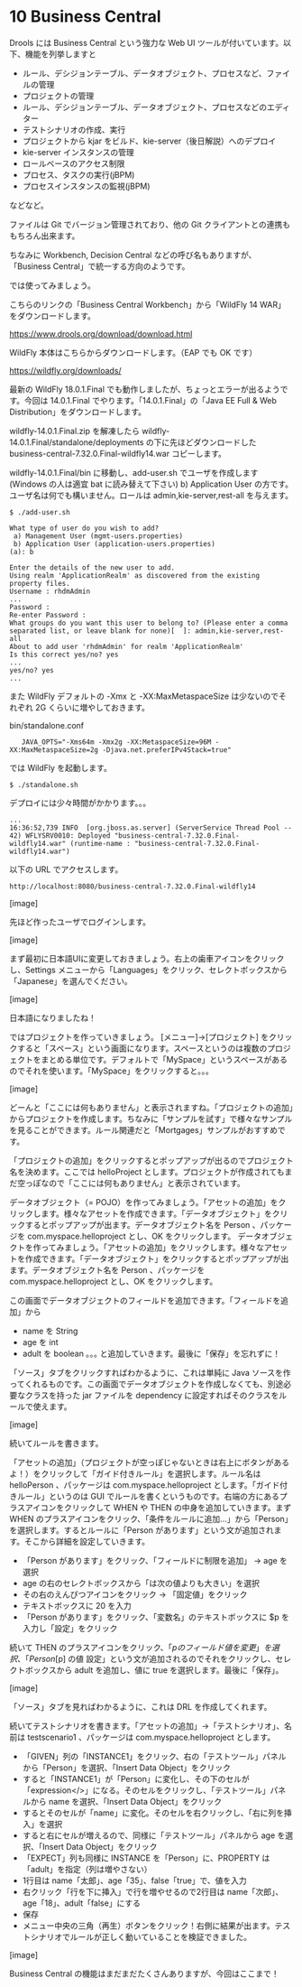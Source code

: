 # 10 Business Central
Drools には Business Central という強力な Web UI ツールが付いています。以下、機能を列挙しますと

- ルール、デシジョンテーブル、データオブジェクト、プロセスなど、ファイルの管理
- プロジェクトの管理
- ルール、デシジョンテーブル、データオブジェクト、プロセスなどのエディター
- テストシナリオの作成、実行
- プロジェクトから kjar をビルド、kie-server（後日解説）へのデプロイ
- kie-server インスタンスの管理
- ロールベースのアクセス制限
- プロセス、タスクの実行(jBPM)
- プロセスインスタンスの監視(jBPM)

などなど。

ファイルは Git でバージョン管理されており、他の Git クライアントとの連携ももちろん出来ます。

ちなみに Workbench, Decision Central などの呼び名もありますが、「Business Central」で統一する方向のようです。

では使ってみましょう。

こちらのリンクの「Business Central Workbench」から「WildFly 14 WAR」をダウンロードします。

https://www.drools.org/download/download.html

WildFly 本体はこちらからダウンロードします。（EAP でも OK です）

https://wildfly.org/downloads/

最新の WildFly 18.0.1.Final でも動作しましたが、ちょっとエラーが出るようです。今回は 14.0.1.Final でやります。「14.0.1.Final」の「Java EE Full & Web Distribution」をダウンロードします。

wildfly-14.0.1.Final.zip を解凍したら wildfly-14.0.1.Final/standalone/deployments の下に先ほどダウンロードした business-central-7.32.0.Final-wildfly14.war コピーします。

wildfly-14.0.1.Final/bin に移動し、add-user.sh でユーザを作成します (Windows の人は適宜 bat に読み替えて下さい) b) Application User の方です。ユーザ名は何でも構いません。ロールは admin,kie-server,rest-all を与えます。
```
$ ./add-user.sh 

What type of user do you wish to add? 
 a) Management User (mgmt-users.properties) 
 b) Application User (application-users.properties)
(a): b

Enter the details of the new user to add.
Using realm 'ApplicationRealm' as discovered from the existing property files.
Username : rhdmAdmin
...
Password : 
Re-enter Password : 
What groups do you want this user to belong to? (Please enter a comma separated list, or leave blank for none)[  ]: admin,kie-server,rest-all
About to add user 'rhdmAdmin' for realm 'ApplicationRealm'
Is this correct yes/no? yes
...
yes/no? yes
...
```

また WildFly デフォルトの -Xmx と -XX:MaxMetaspaceSize は少ないのでそれぞれ 2G くらいに増やしておきます。

bin/standalone.conf
~~~
   JAVA_OPTS="-Xms64m -Xmx2g -XX:MetaspaceSize=96M -XX:MaxMetaspaceSize=2g -Djava.net.preferIPv4Stack=true"
~~~

では WildFly を起動します。

```
$ ./standalone.sh
```

デプロイには少々時間がかかります。。。

```
...
16:36:52,739 INFO  [org.jboss.as.server] (ServerService Thread Pool -- 42) WFLYSRV0010: Deployed "business-central-7.32.0.Final-wildfly14.war" (runtime-name : "business-central-7.32.0.Final-wildfly14.war")
```

以下の URL でアクセスします。
```
http://localhost:8080/business-central-7.32.0.Final-wildfly14
```

[image]

先ほど作ったユーザでログインします。

[image]

まず最初に日本語UIに変更しておきましょう。右上の歯車アイコンをクリックし、Settings メニューから「Languages」をクリック、セレクトボックスから「Japanese」を選んでください。

[image]

日本語になりましたね！

ではプロジェクトを作っていきましょう。 [メニュー]->[プロジェクト] をクリックすると「スペース」という画面になります。スペースというのは複数のプロジェクトをまとめる単位です。デフォルトで「MySpace」というスペースがあるのでそれを使います。「MySpace」をクリックすると｡｡｡

[image]

どーんと「ここには何もありません」と表示されますね。「プロジェクトの追加」からプロジェクトを作成します。ちなみに「サンプルを試す」で様々なサンプルを見ることができます。ルール関連だと「Mortgages」サンプルがおすすめです。

「プロジェクトの追加」をクリックするとポップアップが出るのでプロジェクト名を決めます。ここでは helloProject とします。プロジェクトが作成されてもまだ空っぽなので「ここには何もありません」と表示されています。

データオブジェクト（= POJO）を作ってみましょう。「アセットの追加」をクリックします。様々なアセットを作成できます。「データオブジェクト」をクリックするとポップアップが出ます。データオブジェクト名を Person 、パッケージを com.myspace.helloproject とし、OK をクリックします。
データオブジェクトを作ってみましょう。「アセットの追加」をクリックします。様々なアセットを作成できます。「データオブジェクト」をクリックするとポップアップが出ます。データオブジェクト名を Person 、パッケージを com.myspace.helloproject とし、OK をクリックします。

この画面でデータオブジェクトのフィールドを追加できます。「フィールドを追加」から
- name を String
- age を int
- adult を boolean
 ｡｡｡ と追加していきます。最後に「保存」を忘れずに！

「ソース」タブをクリックすればわかるように、これは単純に Java ソースを作ってくれるものです。この画面でデータオブジェクトを作成しなくても、別途必要なクラスを持った jar ファイルを dependency に設定すればそのクラスをルールで使えます。

[image]

続いてルールを書きます。

「アセットの追加」（プロジェクトが空っぽじゃないときは右上にボタンがあるよ！）をクリックして「ガイド付きルール」を選択します。ルール名は helloPerson 、パッケージは com.myspace.helloproject とします。「ガイド付きルール」というのは GUI でルールを書くというものです。右端の方にあるプラスアイコンをクリックして WHEN や THEN の中身を追加していきます。まず WHEN のプラスアイコンをクリック、「条件をルールに追加...」から「Person」を選択します。するとルールに「Person があります」という文が追加されます。そこから詳細を設定していきます。
- 「Person があります」をクリック、「フィールドに制限を追加」 -> age を選択
- age の右のセレクトボックスから「は次の値よりも大きい」を選択
- その右のえんぴつアイコンをクリック -> 「固定値」をクリック
- テキストボックスに 20 を入力
- 「Person があります」をクリック、「変数名」のテキストボックスに $p を入力し「設定」をクリック

続いて THEN のプラスアイコンをクリック、「$p のフィールド値を変更」を選択、「Person [$p] の値 設定」という文が追加されるのでそれをクリックし、セレクトボックスから adult を追加し、値に true を選択します。最後に「保存」。

[image]

「ソース」タブを見ればわかるように、これは DRL を作成してくれます。

続いてテストシナリオを書きます。「アセットの追加」->「テストシナリオ」、名前は testscenario1 、パッケージは com.myspace.helloproject とします。

- 「GIVEN」列の「INSTANCE1」をクリック、右の「テストツール」パネルから「Person」を選択、「Insert Data Object」をクリック
- すると「INSTANCE1」が「Person」に変化し、その下のセルが「expression</>」になる。そのセルをクリックし、「テストツール」パネルから name を選択、「Insert Data Object」をクリック
- するとそのセルが「name」に変化。そのセルを右クリックし、「右に列を挿入」を選択
- すると右にセルが増えるので、同様に「テストツール」パネルから age を選択、「Insert Data Object」をクリック
- 「EXPECT」列も同様に INSTANCE を「Person」に、PROPERTY は「adult」を指定（列は増やさない）
- 1行目は name「太郎」、age「35」、false「true」で、値を入力
- 右クリック「行を下に挿入」で行を増やせるので2行目は name「次郎」、age「18」、adult「false」にする
- 保存
- メニュー中央の三角（再生）ボタンをクリック！右側に結果が出ます。テストシナリオでルールが正しく動いていることを検証できました。

[image]

Business Central の機能はまだまだたくさんありますが、今回はここまで！